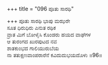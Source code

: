 +++
title = "096 ಪೂತು ಸಾರಥಿ"

+++
ಪೂತು ಸಾರಥಿ ಭಾಪು ಮಝರೇ  
ಸೂತ ಧಿರುಧಿರು ಎನುತ ರಥಿಕ  
ವ್ರಾತ ಮಿಗೆ ಬೋಳೈಸಿ ಕೊಂಡರು ಹಯದ ವಾಘೆಗಳ  
ಆ ತುರಂಗದ ಖುರಪುಟದ ನವ  
ಶಾತಕುಂಭದ ಗಾಲಿಯುರುಬೆಯ  
ನಾ ತತುಕ್ಷಣವಾಂಪರಾರೆನೆ ಕವಿದುದುಭಯದೊಳು       ॥96॥